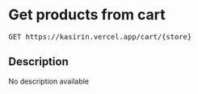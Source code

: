 # Get products from cart

<pre id='liveapi-code'>GET https://kasirin.vercel.app/cart/{store}
</pre>

## Description
No description available

